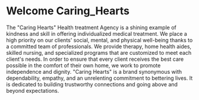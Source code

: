 # Welcome Caring_Hearts

The "Caring Hearts" Health treatment Agency is a shining example of kindness and skill in offering individualized medical treatment. We place a high priority on our clients' social, mental, and physical well-being thanks to a committed team of professionals. We provide therapy, home health aides, skilled nursing, and specialized programs that are customized to meet each client's needs. In order to ensure that every client receives the best care possible in the comfort of their own home, we work to promote independence and dignity. "Caring Hearts" is a brand synonymous with dependability, empathy, and an unrelenting commitment to bettering lives. It is dedicated to building trustworthy connections and going above and beyond expectations. 
